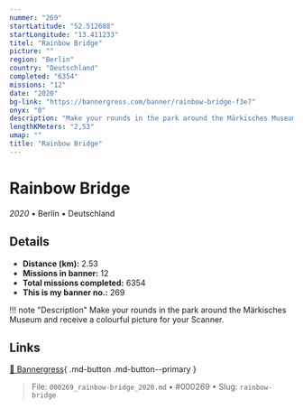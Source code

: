 ```yaml
---
nummer: "269"
startLatitude: "52.512688"
startLongitude: "13.411233"
titel: "Rainbow Bridge"
picture: ""
region: "Berlin"
country: "Deutschland"
completed: "6354"
missions: "12"
date: "2020"
bg-link: "https://bannergress.com/banner/rainbow-bridge-f3e7"
onyx: "0"
description: "Make your rounds in the park around the Märkisches Museum and receive a colourful picture for your Scanner."
lengthKMeters: "2,53"
umap: ""
title: "Rainbow Bridge"
---
```

# Rainbow Bridge

*2020* • Berlin • Deutschland



## Details
- **Distance (km):** 2.53
- **Missions in banner:** 12
- **Total missions completed:** 6354
- **This is my banner no.:** 269


!!! note "Description"
    Make your rounds in the park around the Märkisches Museum and receive a colourful picture for your Scanner.



## Links
[🔗 Bannergress](https://bannergress.com/banner/rainbow-bridge-f3e7){ .md-button .md-button--primary }



> File: `000269_rainbow-bridge_2020.md` • #000269 • Slug: `rainbow-bridge`
